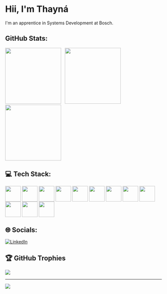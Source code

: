 # Hii, I'm  Thayná 
I'm an apprentice in Systems Development at Bosch.

## GitHub Stats:
<div>
  <img height="180em" src="https://github-readme-stats.vercel.app/api?username=NaaQuinteiro&show_icons=true&theme=radical"/>
  <img/> 
  <img/>
  <img height="180em" src="https://github-readme-stats.vercel.app/api/top-langs/?username=NaaQuinteiro&layout=compact&langs_count=16&theme=radical"/>
  <img height="180em" src="https://clipground.com/images/animal-gif-png-17.gif"/>
 
</div>

## 💻 Tech Stack:
<div style="display: inline_block">
  <img align="center" heigth="40" width="50" src="https://cdn.jsdelivr.net/gh/devicons/devicon@latest/icons/cplusplus/cplusplus-original.svg" />
  <img align="center" heigth="40" width="50" src="https://cdn.jsdelivr.net/gh/devicons/devicon@latest/icons/html5/html5-original.svg"/>
  <img align="center" heigth="40" width="50" src="https://cdn.jsdelivr.net/gh/devicons/devicon@latest/icons/css3/css3-original.svg"/>
  <img align="center" heigth="40" width="50" src="https://cdn.jsdelivr.net/gh/devicons/devicon@latest/icons/javascript/javascript-original.svg"/>
  <img align="center" heigth="40" width="50" src="https://cdn.jsdelivr.net/gh/devicons/devicon@latest/icons/canva/canva-original.svg"/>
  <img align="center" heigth="40" width="50" src="https://cdn.jsdelivr.net/gh/devicons/devicon@latest/icons/figma/figma-original.svg"/>
  <img align="center" heigth="40" width="50" src="https://cdn.jsdelivr.net/gh/devicons/devicon@latest/icons/python/python-original.svg"/>
  <img align="center" heigth="40" width="50" src="https://cdn.jsdelivr.net/gh/devicons/devicon@latest/icons/java/java-original.svg"/>
  <img align="center" heigth="40" width="50" src="https://cdn.jsdelivr.net/gh/devicons/devicon@latest/icons/apache/apache-original.svg"/>
  <img align="center" heigth="40" width="50" src="https://cdn.jsdelivr.net/gh/devicons/devicon@latest/icons/pandas/pandas-original-wordmark.svg"/>
  <img align="center" heigth="40" width="50" src="https://cdn.jsdelivr.net/gh/devicons/devicon@latest/icons/arduino/arduino-original.svg" />
  <img align="center" heigth="40" width="50" src="https://cdn.jsdelivr.net/gh/devicons/devicon@latest/icons/raspberrypi/raspberrypi-original.svg" />

</div>


## 🌐 Socials:
[![LinkedIn](https://img.shields.io/badge/LinkedIn-%230077B5.svg?logo=linkedin&logoColor=white)](https://linkedin.com/in/https://www.linkedin.com/in/thayn%C3%A1-quinteiro-979005261/) 

## 🏆 GitHub Trophies
![](https://github-profile-trophy.vercel.app/?username=NaaQuinteiro&theme=radical&no-frame=false&no-bg=true&margin-w=4)


---
[![](https://visitcount.itsvg.in/api?id=NaaQuinteiro&icon=0&color=0)](https://visitcount.itsvg.in)

<!-- Proudly created with GPRM ( https://gprm.itsvg.in ) -->
